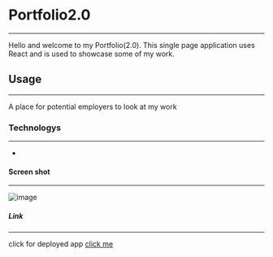 # Portfolio2.0
***
Hello and welcome to my Portfolio(2.0). This single page application uses React and is used to showcase some of my work. 
## Usage
***
A place for potential employers to look at my work
### Technologys
***
*

#### Screen shot
***
![image]()
##### Link
***
click for deployed app
[click me]([https://lacnoskillz.github.io/Kaikanes-Portfolio/](https://build-2d7313f2-34e1-42a3-a01f-4b91503fa100.gatsbyjs.io/))

